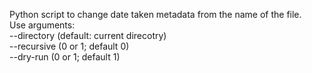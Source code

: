 Python script to change date taken metadata from the name of the file.  
Use arguments:  
  --directory (default: current direcotry)  
  --recursive (0 or 1; default 0)  
  --dry-run (0 or 1; default 1)  
